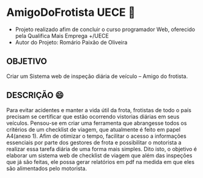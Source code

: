 # AmigoDoFrotista UECE 🚚

- Projeto realizado afim de concluir o curso programador Web, oferecido pela Qualifica Mais Emprega +/UECE
- Autor do Projeto: Romário Paixão de Oliveira 

## OBJETIVO

Criar um Sistema web de inspeção diária de veículo – Amigo do frotista.

## DESCRIÇÃO 😄

Para evitar acidentes e manter a vida útil da frota, frotistas de todo o país precisam se 
certificar que estão ocorrendo vistorias diárias em seus veículos. Pensou-se em criar uma 
ferramenta que abrangesse todos os critérios de um checklist de viagem, que atualmente
é feito em papel A4(anexo 1). Afim de otimizar o tempo, facilitar o acesso a informações 
essenciais por parte dos gestores de frota e possibilitar o motorista a realizar essa tarefa 
diária de uma forma mais simples. Dito isto, o objetivo é elaborar um sistema web de 
checklist de viagem que além das inspeções que já são feitas, ele possa gerar relatórios em 
pdf na medida em que eles são alimentados pelo motorista.

 
